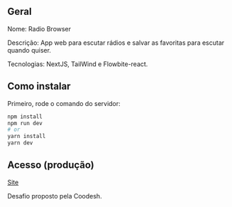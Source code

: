## Geral
Nome: Radio Browser

Descrição: App web para escutar rádios e salvar as favoritas para escutar quando quiser.

Tecnologias: NextJS, TailWind e Flowbite-react.

## Como instalar
Primeiro, rode o comando do servidor:

```bash
npm install
npm run dev
# or
yarn install
yarn dev
```
## Acesso (produção)
 [Site](https://theonlineradio.netlify.app/)

Desafio proposto pela Coodesh.
